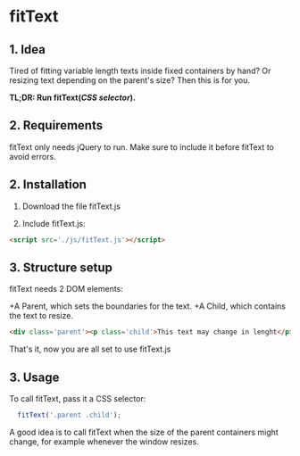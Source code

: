 # fitText

<h2>1. Idea</h2>

Tired of fitting variable length texts inside fixed containers by hand? Or resizing text depending on the parent's size? Then this is for you.

**TL;DR: Run fitText(*CSS selector*).**

<h2>2. Requirements</h2>

fitText only needs jQuery to run. Make sure to include it before fitText to avoid errors.

<h2>2. Installation</h2>

1. Download the file fitText.js

2. Include fitText.js:

```html
<script src='./js/fitText.js'></script>
```

<h2>3. Structure setup</h2>

fitText needs 2 DOM elements:

+A Parent, which sets the boundaries for the text.
+A Child, which contains the text to resize. 


```html
<div class='parent'><p class='child'>This text may change in lenght</p></div>
```

That's it, now you are all set to use fitText.js

<h2>3. Usage</h2>

To call fitText, pass it a CSS selector:

```javascript
  fitText('.parent .child');
```

A good idea is to call fitText when the size of the parent containers might change, for example whenever the window resizes.



